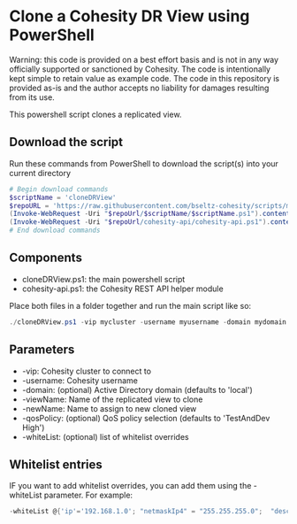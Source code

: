 # Clone a Cohesity DR View using PowerShell

Warning: this code is provided on a best effort basis and is not in any way officially supported or sanctioned by Cohesity. The code is intentionally kept simple to retain value as example code. The code in this repository is provided as-is and the author accepts no liability for damages resulting from its use.

This powershell script clones a replicated view.

## Download the script

Run these commands from PowerShell to download the script(s) into your current directory

```powershell
# Begin download commands
$scriptName = 'cloneDRView'
$repoURL = 'https://raw.githubusercontent.com/bseltz-cohesity/scripts/master/powershell'
(Invoke-WebRequest -Uri "$repoUrl/$scriptName/$scriptName.ps1").content | Out-File "$scriptName.ps1"; (Get-Content "$scriptName.ps1") | Set-Content "$scriptName.ps1"
(Invoke-WebRequest -Uri "$repoUrl/cohesity-api/cohesity-api.ps1").content | Out-File cohesity-api.ps1; (Get-Content cohesity-api.ps1) | Set-Content cohesity-api.ps1
# End download commands
```

## Components

* cloneDRView.ps1: the main powershell script
* cohesity-api.ps1: the Cohesity REST API helper module

Place both files in a folder together and run the main script like so:

```powershell
./cloneDRView.ps1 -vip mycluster -username myusername -domain mydomain.net -viewName MyView -newName MyClonedView
```

## Parameters

* -vip: Cohesity cluster to connect to
* -username: Cohesity username
* -domain: (optional) Active Directory domain (defaults to 'local')
* -viewName: Name of the replicated view to clone
* -newName: Name to assign to new cloned view
* -qosPolicy: (optional) QoS policy selection (defaults to 'TestAndDev High')
* -whiteList: (optional) list of whitelist overrides

## Whitelist entries

IF you want to add whitelist overrides, you can add them using the -whiteList parameter. For example:

```powershell
-whiteList @{'ip'='192.168.1.0'; "netmaskIp4" = "255.255.255.0";  "description" = "Home"}, @{'ip'='10.0.1.0'; "netmaskIp4" = "255.255.255.0"}
```
